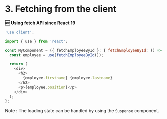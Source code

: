 <!-- .slide: class="two-column with-code " -->

# 3. Fetching from the client

**🆕 Using fetch API since React 19**

```js
'use client';

import { use } from 'react';

const MyComponent = ({ fetchEmployeeById }: { fetchEmployeeById: () => Promise<Employee> }) => {
  const employee = use(fetchEmployeeById());

  return (
    <div>
      <h2>
        {employee.firstname} {employee.lastname}
      </h2>
      <p>{employee.position}</p>
    </div>
  );
};
```

Note : The loading state can be handled by using the `Suspense` component.
